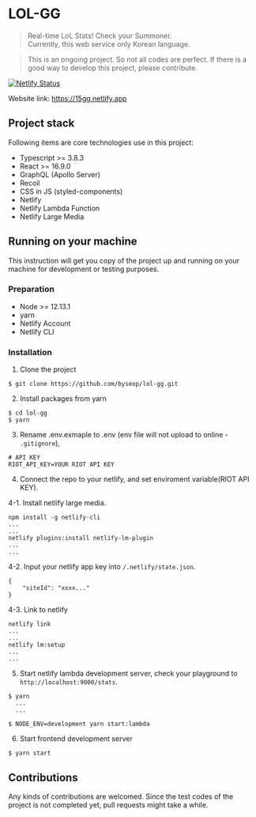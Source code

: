 # LOL-GG

> Real-time LoL Stats! Check your Summoner.  
> Currently, this web service only Korean language.

> This is an ongoing project. So not all codes are perfect. If there is a good way to develop this project, please contribute.

[![Netlify Status](https://api.netlify.com/api/v1/badges/d6059b01-d30f-4869-a696-c58f1dba6c87/deploy-status)](https://app.netlify.com/sites/lol-gg/deploys)

Website link: https://15gg.netlify.app

## Project stack

Following items are core technologies use in this project:

- Typescript >= 3.8.3
- React >= 16.9.0
- GraphQL (Apollo Server)
- Recoil
- CSS in JS (styled-components)
- Netlify
- Netlify Lambda Function
- Netlify Large Media

## Running on your machine

This instruction will get you copy of the project up and running on your machine for development or testing purposes.

### Preparation

- Node >= 12.13.1
- yarn
- Netlify Account
- Netlify CLI

### Installation

1. Clone the project

```
$ git clone https://github.com/byseop/lol-gg.git
```

2. Install packages from yarn

```
$ cd lol-gg
$ yarn
```

3. Rename .env.exmaple to .env (env file will not upload to online - `.gitignore`),

```
# API KEY
RIOT_API_KEY=YOUR RIOT API KEY
```

4. Connect the repo to your netlify, and set enviroment variable(RIOT API KEY).

4-1. Install netlify large media.

```
npm install -g netlify-cli
...
...
netlify plugins:install netlify-lm-plugin
...
...
```

4-2. Input your netlify app key into `/.netlify/state.json`.

```
{
	"siteId": "xxxx..."
}
```

4-3. Link to netlify

```
netlify link
...
...
netlify lm:setup
...
...
```

5. Start netlify lambda development server, check your playground to `http://localhost:9000/stats`.

```
$ yarn
  ...
  ...

$ NODE_ENV=development yarn start:lambda
```

6. Start frontend development server

```
$ yarn start
```

## Contributions

Any kinds of contributions are welcomed. Since the test codes of the project is not completed yet, pull requests might take a while.
